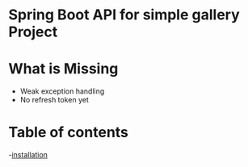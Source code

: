 # Spring Boot API for simple gallery Project


# What is Missing
- Weak exception handling
- No refresh token yet



# Table of contents

-[installation](#installation)



